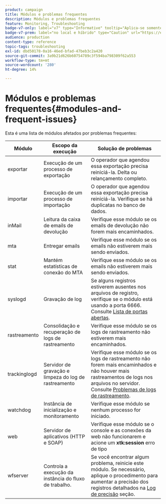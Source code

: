 ```yaml
---
product: campaign
title: Módulos e problemas frequentes
description: Módulos e problemas frequentes
feature: Monitoring, Troubleshooting
badge-v7-only: label="v7" type="Informative" tooltip="Aplica-se somente ao Campaign Classic v7"
badge-v7-prem: label="no local e híbrido" type="Caution" url="https://experienceleague.adobe.com/docs/campaign-classic/using/installing-campaign-classic/architecture-and-hosting-models/hosting-models-lp/hosting-models.html?lang=pt-BR" tooltip="Aplica-se somente a implantações locais e híbridas"
audience: production
content-type: reference
topic-tags: troubleshooting
exl-id: dbd50178-0a16-46ed-bfad-47beb3c2a420
source-git-commit: 3a9b21d626b60754789c3f594ba798309f62a553
workflow-type: tm+mt
source-wordcount: '280'
ht-degree: 14%

---
```


# Módulos e problemas frequentes{#modules-and-frequent-issues}



Esta é uma lista de módulos afetados por problemas frequentes:

<table> 
 <thead> 
  <tr> 
   <th> Módulo </th> 
   <th> Escopo da execução </th> 
   <th> Solução de problemas </th> 
  </tr> 
 </thead> 
 <tbody> 
  <tr> 
   <td> exportar </td> 
   <td> Execução de um processo de exportação<br /> </td> 
   <td> O operador que agendou essa exportação precisa reiniciá-la. Delta ou relançamento completo.<br /> </td> 
  </tr> 
  <tr> 
   <td> importar </td> 
   <td> Execução de um processo de importação<br /> </td> 
   <td> O operador que agendou essa exportação precisa reiniciá-la. Verifique se há duplicatas no banco de dados.<br /> </td> 
  </tr> 
  <tr> 
   <td> inMail </td> 
   <td> Leitura da caixa de emails de devolução<br /> </td> 
   <td> Verifique esse módulo se os emails de devolução não forem mais encaminhados.<br /> </td> 
  </tr> 
  <tr> 
   <td> mta </td> 
   <td> Entregar emails<br /> </td> 
   <td> Verifique esse módulo se os emails não estiverem mais sendo enviados.<br /> </td> 
  </tr> 
  <tr> 
   <td> stat </td> 
   <td> Mantém estatísticas de conexão do MTA<br /> </td> 
   <td> Verifique esse módulo se os emails não estiverem mais sendo enviados.<br /> </td> 
  </tr> 
  <tr> 
   <td> syslogd </td> 
   <td> Gravação de log<br /> </td> 
   <td> Se alguns registros estiverem ausentes nos arquivos de registro, verifique se o módulo está usando a porta 6666. Consulte <a href="../../production/using/general-architecture.md#list-of-open-ports" target="_blank">Lista de portas abertas</a>.<br /> </td> 
  </tr> 
  <tr> 
   <td> rastreamento </td> 
   <td> Consolidação e recuperação de logs de rastreamento<br /> </td> 
   <td> Verifique esse módulo se os logs de rastreamento não estiverem mais encaminhados.<br /> </td> 
  </tr> 
  <tr> 
   <td> trackinglogd </td> 
   <td> Servidor de gravação e limpeza do log de rastreamento<br /> </td> 
   <td> Verifique esse módulo se os logs de rastreamento não forem mais encaminhados e não houver mais rastreamentos de logs nos arquivos no servidor. Consulte <a href="../../production/using/tracking-logs-issues.md" target="_blank">Problemas de logs de rastreamento</a>.<br /> </td> 
  </tr> 
  <tr> 
   <td> watchdog </td> 
   <td> Instância de inicialização e monitoramento<br /> </td> 
   <td> Verifique esse módulo se nenhum processo for iniciado.<br /> </td> 
  </tr> 
  <tr> 
   <td> web </td> 
   <td> Servidor de aplicativos (HTTP e SOAP)<br /> </td> 
   <td> Verifique esse módulo se o console e as conexões da web não funcionarem e acione um <strong>xtk:session</strong> erro de tipo<br /> </td> 
  </tr> 
  <tr> 
   <td> wfserver </td> 
   <td> Controla a execução da instância do fluxo de trabalho.<br /> </td> 
   <td> Se você encontrar algum problema, reinicie este módulo. Se necessário, aplique o procedimento para aumentar a precisão dos registros detalhados na <a href="../../production/using/log-precision.md" target="_blank">Log de precisão</a> seção.<br /> </td> 
  </tr> 
 </tbody> 
</table>
